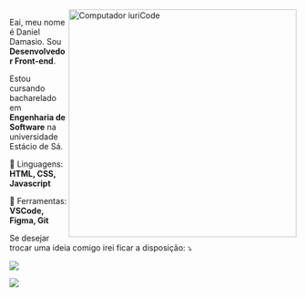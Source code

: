 <img src="https://raw.githubusercontent.com/MicaelliMedeiros/micaellimedeiros/master/image/computer-illustration.png" min-width="400px" max-width="400px" width="400px" align="right" alt="Computador iuriCode">

<p align="left"> 

  Eai, meu nome é Daniel Damasio. Sou <strong>Desenvolvedor Front-end</strong>.<br>

  Estou cursando bacharelado em <strong>Engenharia de Software</strong> na universidade Estácio de Sá.

</p>

<p align="left">

  🦄 Linguagens: <strong>HTML, CSS, Javascript</strong>

</p>

<p align="left">

  💼 Ferramentas: <strong>VSCode, Figma, Git</strong>

</p>

<p align="left">

  Se desejar trocar uma ideia comigo irei ficar a disposição: ⤵️

</p>

<p align="left">

  <a href="#" alt="Linkedin">

  <img src="https://img.shields.io/badge/-Linkedin-0e76a8?style=flat-square&logo=Linkedin&logoColor=white&link=https://www.linkedin.com/in/daniel-damasio-6370011a6/" /></a>

  <a href="#" alt="Instagram">

  <img src="https://img.shields.io/badge/-Instagram-DF0174?style=flat-square&labelColor=DF0174&logo=instagram&logoColor=white&link=https://www.instagram.com/damakron/"/></a>

</p>  









